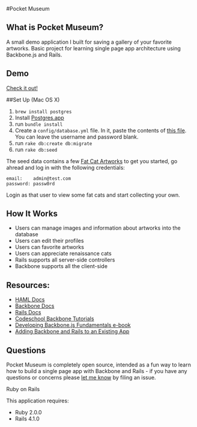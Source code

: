 #Pocket Museum

## What is Pocket Museum?
A small demo application I built for saving a gallery of your favorite artworks.  Basic project for learning single page app architecture using Backbone.js and Rails.  

## Demo
[Check it out!](https://aqueous-tundra-7700.herokuapp.com/)

##Set Up (Mac OS X)
1. `brew install postgres`
2. Install [Postgres.app](http://postgresapp.com/)
3. run `bundle install`
4. Create a `config/database.yml` file. In it, paste the contents of [this file](https://gist.githubusercontent.com/erichurst/961978/raw/c3abf4a4b131cb813e1318bfc2516b94d1002019/database.yml.example%20postresql). You can leave the username and password blank.
5. run `rake db:create db:migrate`
6. run `rake db:seed`

The seed data contains a few [Fat Cat Artworks](http://fatcatart.com) to get you started, go ahread and log in with the following credentials:

```
email:    admin@test.com
password: passw0rd
```
Login as that user to view some fat cats and start collecting your own.

## How It Works
  * Users can manage images and information about artworks into the database
  * Users can edit their profiles
  * Users can favorite artworks
  * Users can appreciate renaissance cats
  * Rails supports all server-side controllers
  * Backbone supports all the client-side 

## Resources:
  * [HAML Docs](http://haml.info/)
  * [Backbone Docs](http://backbonejs.org)
  * [Rails Docs](http://guides.rubyonrails.org/)
  * [Codeschool Backbone Tutorials](https://www.codeschool.com/courses/anatomy-of-backbone-js)
  * [Developing Backbone.js Fundamentals e-book](http://addyosmani.github.io/backbone-fundamentals/#application-view)
  * [Adding Backbone and Rails to an Existing App](http://blog.nickcox.me/2014/12/21/adding-backbone-js-to-an-existing-rails-app/) 

## Questions
Pocket Museum is completely open source, intended as a fun way to learn how to build a single page app with Backbone and Rails - if you have any questions or concerns please [let me know](https://github.com/lporte/pocket-museum) by filing an issue.  

Ruby on Rails

This application requires:

- Ruby 2.0.0
- Rails 4.1.0




